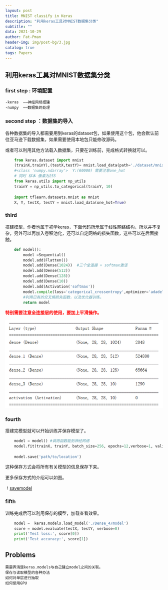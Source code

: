 ```yaml
---
layout: post
title: MNIST classify in Keras 
description: "利用keras工具对MNIST数据集分类"
subtitle: ""
data: 2021-10-29
author: Fat-Pman
header-img: img/post-bg/3.jpg
catalog: true
tags: Papers
---
```


## 利用keras工具对MNIST数据集分类
### first step : 环境配置
    -keras  ——神经网络搭建
    -numpy  ——数据集的处理

### second step ：数据集的导入

各种数据集的导入都需要用到keras的dataset包，如果使用这个包，他会默认前往亚马逊下载数据集，如果需要使用本地包只能修改源码。

或者可以利用其他方法载入数据集，只要在训练前，完成格式转换就可以。

```python
    from keras.dataset import mnist
    (trainX,trainY),(testX,testY)= mnist.load_data(path='./dataset/mnist.npz')  
    #<class 'numpy.ndarray'>  Y:(60000) 需要注意one_hot
    # 同时 样本 像素为255
    from keras.utils import np_utils
    trainY = np_utils.to_categorical(trainY, 10)

    import tflearn.datasets.mnist as mnist
    X, Y, testX, testY = mnist.load_data(one_hot=True)
```
### third

搭建模型，作者也属于初学keras，下面代码所示属于线性网络结构，所以并不复杂，另外可以再加入卷积池化，还可以自定网络的损失函数，这些可以在后面接触。

```python 
    def model():
        model =Sequential()
        model.add(Flatten())
        model.add(Dense(1024))  #三个全连接 + softmax激活
        model.add(Dense(512))
        model.add(Dense(128))
        model.add(Dense(10))
        model.add(Activation('softmax'))
        model.compile(loss='categorical_crossentropy',optimizer='adadelta',metrics=['accuracy'])
        #利用已有的交叉熵损失函数，以及优化器训练。
        return model
```
<font color=red>**特别需要注意全连接层的使用，要加上平滑操作。**</font>

![Dense](/img/20211029/1.jpg)

### fourth

搭建完模型就可以开始训练并保存模型了。
```python 
    model = model() #调用函数能到神经网络
    model.fit(trainX, trainY, batch_size=256, epochs=12,verbose=1, validation_data=(testX, testY))

    model.save('path/to/location') 
```
这种保存方式会将所有有关模型的信息保存下来。

更多保存方式的介绍可以如图。

！[savemodel](/img/20211029/2.png)

### fifth
训练完成后可以利用保存的模型，加载查看效果。

```python
    model =  keras.models.load_model('./Dense_4/model')
    score = model.evaluate(testX, testY, verbose=0)
    print('Test loss:', score[0])
    print('Test accuracy:', score[1])
```

##  Problems
    需要弄清楚keras.models与自己建立model之间的关联。
    保存与读取模型的各种办法
    如何对单层进行抽取
    如何使用GPU
